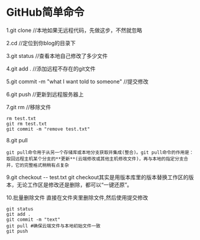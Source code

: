 # GitHub简单命令

1.git clone  //本地如果无远程代码，先做这步，不然就忽略

2.cd //定位到你blog的目录下

3.git status //查看本地自己修改了多少文件

4.git add . //添加远程不存在的git文件

5.git commit  -m "what I want told to someone" //提交修改

6.git push  //更新到远程服务器上

7.git rm //移除文件
~~~
rm test.txt
git rm test.txt
git commit -m "remove test.txt"
~~~

8.git pull
~~~
git pull命令用于从另一个存储库或本地分支获取并集成(整合)。git pull命令的作用是：取回远程主机某个分支的**更新**(云端修改或其他主机修改文件)，再与本地的指定分支合并，它的完整格式稍稍有点复杂
~~~

9.git checkout -- test.txt
git checkout其实是用版本库里的版本替换工作区的版本，无论工作区是修改还是删除，都可以“一键还原”。

10.批量删除文件
直接在文件夹里删除文件,然后使用提交修改
~~~
git status
git add .
git commit -m "text"
git pull #确保云端文件与本地初始文件一致
git push
~~~